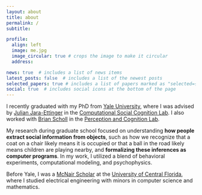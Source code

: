 ```yaml
---
layout: about
title: about
permalink: /
subtitle: 

profile:
  align: left
  image: me.jpg
  image_circular: true # crops the image to make it circular
  address: 

news: true  # includes a list of news items
latest_posts: false  # includes a list of the newest posts
selected_papers: true # includes a list of papers marked as "selected={true}"
social: true  # includes social icons at the bottom of the page
---
```


I recently graduated with my PhD from [Yale University](https://www.yale.edu/), where I was advised by [Julian Jara-Ettinger](https://psychology.yale.edu/people/julian-jara-ettinger/) in the [Computational Social Cognition Lab](https://compdevlab.yale.edu/). I also worked with [Brian Scholl](https://perception.yale.edu/Brian/) in the [Perception and Cognition Lab](https://perception.yale.edu/).

My research during graduate school focused on understanding **how people extract social information from objects**, such as how we recognize that a coat on a chair likely means it is occupied or that a ball in the road likely means children are playing nearby, and **formalizing these inferences as computer programs**. In my work, I utilized a blend of behavioral experiments, computational modeling, and psychophysics.

Before Yale, I was a [McNair Scholar](https://mcnairscholars.com/about/) at the [University of Central Florida](https://www.ucf.edu/), where I studied electrical engineering with minors in computer science and mathematics.

